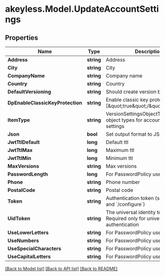 # akeyless.Model.UpdateAccountSettings

## Properties

Name | Type | Description | Notes
------------ | ------------- | ------------- | -------------
**Address** | **string** | Address | [optional] 
**City** | **string** | City | [optional] 
**CompanyName** | **string** | Company name | [optional] 
**Country** | **string** | Country | [optional] 
**DefaultVersioning** | **string** | Should create version by default | [optional] 
**DpEnableClassicKeyProtection** | **string** | Enable classic key protection [\&quot;true\&quot;/\&quot;false\&quot;] | [optional] 
**ItemType** | **string** | VersionSettingsObjectType defines object types for account version settings | [optional] 
**Json** | **bool** | Set output format to JSON | [optional] 
**JwtTtlDefault** | **long** | Default ttl | [optional] 
**JwtTtlMax** | **long** | Maximum ttl | [optional] 
**JwtTtlMin** | **long** | Minimum ttl | [optional] 
**MaxVersions** | **string** | Max versions | [optional] 
**PasswordLength** | **long** | For PasswordPolicy use | [optional] 
**Phone** | **string** | Phone number | [optional] 
**PostalCode** | **string** | Postal code | [optional] 
**Token** | **string** | Authentication token (see &#x60;/auth&#x60; and &#x60;/configure&#x60;) | [optional] 
**UidToken** | **string** | The universal identity token, Required only for universal_identity authentication | [optional] 
**UseLowerLetters** | **string** | For PasswordPolicy use | [optional] 
**UseNumbers** | **string** | For PasswordPolicy use | [optional] 
**UseSpecialCharacters** | **string** | For PasswordPolicy use | [optional] 
**UseCapitalLetters** | **string** | For PasswordPolicy use | [optional] 

[[Back to Model list]](../README.md#documentation-for-models) [[Back to API list]](../README.md#documentation-for-api-endpoints) [[Back to README]](../README.md)

